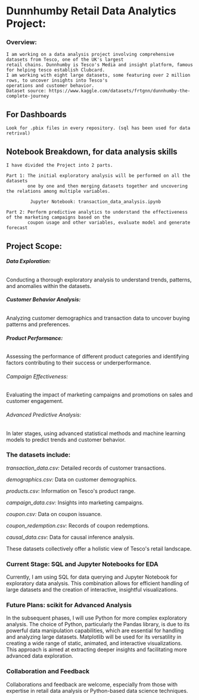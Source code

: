 
# **Dunnhumby Retail Data Analytics Project:**



### **Overview:**

    I am working on a data analysis project involving comprehensive datasets from Tesco, one of the UK's largest 
    retail chains. Dunnhumby is Tesco's Media and insight platform, famous for helping tesco establish Clubcard. 
    I am working with eight large datasets, some featuring over 2 million rows, to uncover insights into Tesco's 
    operations and customer behavior.
    Dataset source: https://www.kaggle.com/datasets/frtgnn/dunnhumby-the-complete-journey 

## For Dashboards
    Look for .pbix files in every repository. (sql has been used for data retrival)

## Notebook Breakdown, for data analysis skills
    I have divided the Project into 2 parts. 
    
    Part 1: The initial exploratory analysis will be performed on all the datasets 
            one by one and then merging datasets together and uncovering the relations among multiple variables.
               
             Jupyter Notebook: transaction_data_analysis.ipynb

    Part 2: Perform predictive analytics to understand the effectiveness of the marketing campaigns based on the 
            coupon usage and other variables, evaluate model and generate forecast 
            


## **Project Scope:**


###### **Data Exploration:** 
Conducting a thorough exploratory analysis to understand trends, patterns, and anomalies within the datasets.

###### **Customer Behavior Analysis:** 
Analyzing customer demographics and transaction data to uncover buying patterns and preferences.

###### **Product Performance:** 
Assessing the performance of different product categories and identifying factors contributing to their success or underperformance.

###### Campaign Effectiveness: 
Evaluating the impact of marketing campaigns and promotions on sales and customer engagement.

###### Advanced Predictive Analysis:

In later stages, using advanced statistical methods and machine learning models to predict trends and customer behavior.



### **The datasets include:**

_transaction_data.csv:_  Detailed records of customer transactions.

_demographics.csv:_ Data on customer demographics.

_products.csv:_ Information on Tesco's product range.

_campaign_data.csv:_ Insights into marketing campaigns.

_coupon.csv:_ Data on coupon issuance.

_coupon_redemption.csv:_ Records of coupon redemptions.

_causal_data.csv:_ Data for causal inference analysis.

These datasets collectively offer a holistic view of Tesco's retail landscape.

### **Current Stage: SQL and Jupyter Notebooks for EDA**

Currently, I am using SQL for data querying and Jupyter Notebook for 
exploratory data analysis. This combination allows for efficient handling of large datasets and the creation of 
interactive, insightful visualizations.

### **Future Plans: scikit for Advanced Analysis**

In the subsequent phases, I will use Python for more complex exploratory analysis. 
The choice of Python, particularly the Pandas library, is due to its powerful data manipulation capabilities, which are essential for handling and analyzing large datasets. 
Matplotlib will be used for its versatility in creating a wide range of static, animated, and interactive visualizations.
This approach is aimed at extracting deeper insights and facilitating more advanced data exploration.

### **Collaboration and Feedback**
Collaborations and feedback are welcome, especially from those with expertise in retail data analysis or Python-based data science techniques.